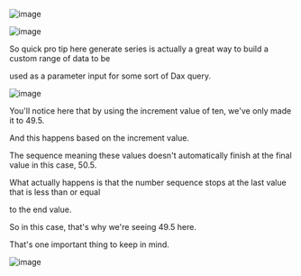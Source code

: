 

![image](https://github.com/liubovkyry/DAX/assets/118057504/f67e811d-5a07-496a-a556-3d8a52d2d803)


![image](https://github.com/liubovkyry/DAX/assets/118057504/affbcf39-26e5-4fc1-99d4-4d92da29478b)

So quick pro tip here generate series is actually a great way to build a custom range of data to be

used as a parameter input for some sort of Dax query.


![image](https://github.com/liubovkyry/DAX/assets/118057504/2470f117-70e2-4035-85bf-386e4dc7ae28)

You'll notice here that by using the increment value of ten, we've only made it to 49.5.

And this happens based on the increment value.

The sequence meaning these values doesn't automatically finish at the final value in this case, 50.5.

What actually happens is that the number sequence stops at the last value that is less than or equal

to the end value.

So in this case, that's why we're seeing 49.5 here.

That's one important thing to keep in mind.

![image](https://github.com/liubovkyry/DAX/assets/118057504/327dd751-0308-468f-a9c7-6d2d906c9e11)
